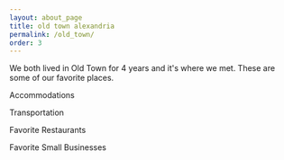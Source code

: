 ```yaml
---
layout: about_page
title: old town alexandria
permalink: /old_town/
order: 3
---
```


We both lived in Old Town for 4 years and it's where we met. These are some of our favorite places.

Accommodations

Transportation

Favorite Restaurants

Favorite Small Businesses
